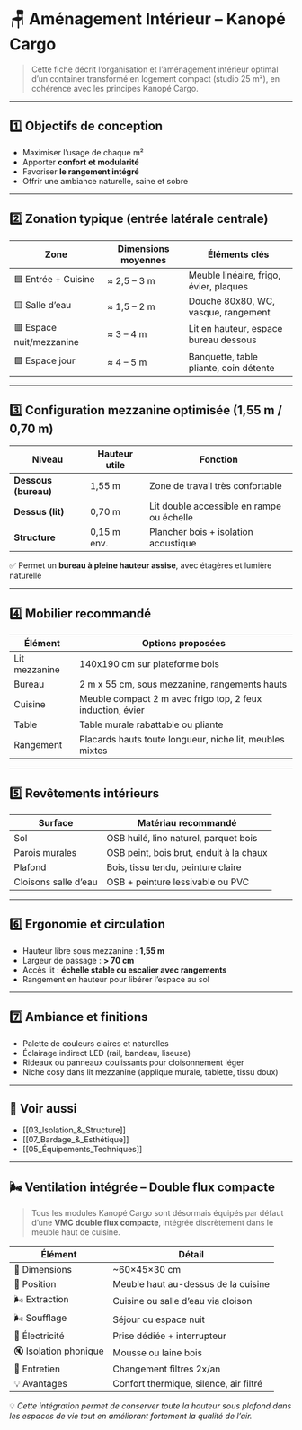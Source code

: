 # 🪑 Aménagement Intérieur – Kanopé Cargo

> Cette fiche décrit l’organisation et l’aménagement intérieur optimal d’un container transformé en logement compact (studio 25 m²), en cohérence avec les principes Kanopé Cargo.

---

## 1️⃣ Objectifs de conception

- Maximiser l’usage de chaque m²
- Apporter **confort et modularité**
- Favoriser **le rangement intégré**
- Offrir une ambiance naturelle, saine et sobre

---

## 2️⃣ Zonation typique (entrée latérale centrale)

| Zone                  | Dimensions moyennes | Éléments clés                     |
|------------------------|----------------------|-----------------------------------|
| 🟦 Entrée + Cuisine     | ≈ 2,5 – 3 m           | Meuble linéaire, frigo, évier, plaques |
| 🟨 Salle d’eau          | ≈ 1,5 – 2 m           | Douche 80x80, WC, vasque, rangement |
| 🟥 Espace nuit/mezzanine| ≈ 3 – 4 m             | Lit en hauteur, espace bureau dessous |
| 🟩 Espace jour          | ≈ 4 – 5 m             | Banquette, table pliante, coin détente |

---

## 3️⃣ Configuration mezzanine optimisée (1,55 m / 0,70 m)

| Niveau                | Hauteur utile | Fonction                          |
|------------------------|----------------|-----------------------------------|
| **Dessous (bureau)**   | 1,55 m         | Zone de travail très confortable  |
| **Dessus (lit)**       | 0,70 m         | Lit double accessible en rampe ou échelle |
| **Structure**          | 0,15 m env.    | Plancher bois + isolation acoustique |

✅ Permet un **bureau à pleine hauteur assise**, avec étagères et lumière naturelle

---

## 4️⃣ Mobilier recommandé

| Élément             | Options proposées                         |
|----------------------|--------------------------------------------|
| Lit mezzanine       | 140x190 cm sur plateforme bois             |
| Bureau              | 2 m x 55 cm, sous mezzanine, rangements hauts |
| Cuisine             | Meuble compact 2 m avec frigo top, 2 feux induction, évier |
| Table               | Table murale rabattable ou pliante         |
| Rangement           | Placards hauts toute longueur, niche lit, meubles mixtes |

---

## 5️⃣ Revêtements intérieurs

| Surface            | Matériau recommandé                  |
|---------------------|--------------------------------------|
| Sol                 | OSB huilé, lino naturel, parquet bois |
| Parois murales      | OSB peint, bois brut, enduit à la chaux |
| Plafond             | Bois, tissu tendu, peinture claire   |
| Cloisons salle d’eau| OSB + peinture lessivable ou PVC    |

---

## 6️⃣ Ergonomie et circulation

- Hauteur libre sous mezzanine : **1,55 m**
- Largeur de passage : **> 70 cm**
- Accès lit : **échelle stable ou escalier avec rangements**
- Rangement en hauteur pour libérer l’espace au sol

---

## 7️⃣ Ambiance et finitions

- Palette de couleurs claires et naturelles
- Éclairage indirect LED (rail, bandeau, liseuse)
- Rideaux ou panneaux coulissants pour cloisonnement léger
- Niche cosy dans lit mezzanine (applique murale, tablette, tissu doux)

---

## 🔗 Voir aussi

- [[03_Isolation_&_Structure]]
- [[07_Bardage_&_Esthétique]]
- [[05_Équipements_Techniques]]


---

## 🌬️ Ventilation intégrée – Double flux compacte

> Tous les modules Kanopé Cargo sont désormais équipés par défaut d’une **VMC double flux compacte**, intégrée discrètement dans le meuble haut de cuisine.

| Élément                  | Détail                                     |
|--------------------------|--------------------------------------------|
| 📐 Dimensions             | ~60×45×30 cm                               |
| 📍 Position               | Meuble haut au-dessus de la cuisine        |
| 🌬️ Extraction             | Cuisine ou salle d’eau via cloison         |
| 🌬️ Soufflage              | Séjour ou espace nuit                      |
| 🔌 Électricité            | Prise dédiée + interrupteur                |
| 🔇 Isolation phonique     | Mousse ou laine bois                       |
| 🧼 Entretien              | Changement filtres 2x/an                   |
| 💡 Avantages              | Confort thermique, silence, air filtré     |

💡 *Cette intégration permet de conserver toute la hauteur sous plafond dans les espaces de vie tout en améliorant fortement la qualité de l’air.*

